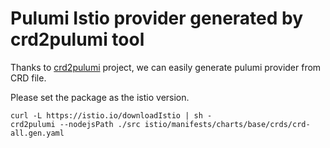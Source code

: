 # Pulumi Istio provider generated by crd2pulumi tool

Thanks to [crd2pulumi](https://github.com/pulumi/crd2pulumi) project, we can easily generate pulumi provider from CRD file.  

Please set the package as the istio version.  

```shell
curl -L https://istio.io/downloadIstio | sh -
crd2pulumi --nodejsPath ./src istio/manifests/charts/base/crds/crd-all.gen.yaml
```

